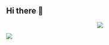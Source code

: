 ## Hi there 👋

<!--
**TharushaPerera27070/TharushaPerera27070** is a ✨ _special_ ✨ repository because its `README.md` (this file) appears on your GitHub profile.

Here are some ideas to get you started:

- 🔭 I’m currently working on ...
- 🌱 I’m currently learning ...
- 👯 I’m looking to collaborate on ...
- 🤔 I’m looking for help with ...
- 💬 Ask me about ...
- 📫 How to reach me: ...
- 😄 Pronouns: ...
- ⚡ Fun fact: ...
-->
<p align="center">
<img src="https://github.com/TharushaPerera27070/TharushaPerera27070/blob/output/github-contribution-grid-snake-dark.svg">
</p>

[![](https://visitcount.itsvg.in/api?id=TharushaPerera27070&pretty=true)](https://visitcount.itsvg.in)

